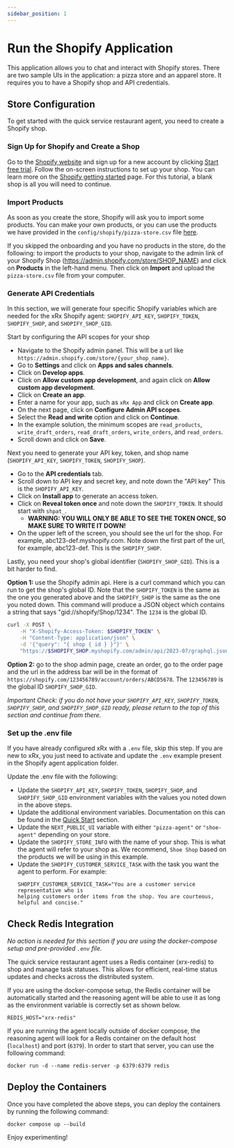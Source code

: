 ```yaml
---
sidebar_position: 1
---
```


# Run the Shopify Application

This application allows you to chat and interact with Shopify stores. There are two sample UIs in the application: a pizza store and an apparel store. It requires you to have a Shopify shop and API credentials. 

## Store Configuration

To get started with the quick service restaurant agent, you need to create a Shopify shop.

### Sign Up for Shopify and Create a Shop

Go to the [Shopify website](https://www.shopify.com/) and sign up for a new account by clicking [Start free trial](https://accounts.shopify.com/shop-create?language=en&locale=en). Follow the on-screen instructions to set up your shop. You can learn more on the [Shopify getting started](https://help.shopify.com/en/manual/intro-to-shopify/initial-setup/setup-getting-started) page. For this tutorial, a blank shop is all you will need to continue.

### Import Products
As soon as you create the store, Shopify will ask you to import some products. You can make your own products, or you can use the products we have provided in the `config/shopify/pizza-store.csv` file [here](https://github.com/8090-inc/xrx/tree/main/config/shopify/pizza-store.csv).

If you skipped the onboarding and you have no products in the store, do the following: to import the products to your shop, navigate to the admin link of your Shopify Shop (https://admin.shopify.com/store/SHOP_NAME) and click on **Products** in the left-hand menu. Then click on **Import** and upload the `pizza-store.csv` file from your computer.

### Generate API Credentials

In this section, we will generate four specific Shopify variables which are needed for the xRx Shopify agent: `SHOPIFY_API_KEY`, `SHOPIFY_TOKEN`, `SHOPIFY_SHOP`, and `SHOPIFY_SHOP_GID`.

Start by configuring the API scopes for your shop

* Navigate to the Shopify admin panel. This will be a url like `https://admin.shopify.com/store/{your_shop_name}`.
* Go to **Settings** and click on **Apps and sales channels**.
* Click on **Develop apps**.
* Click on **Allow custom app development**, and again click on **Allow custom app development**.
* Click on **Create an app**.
* Enter a name for your app, such as `xRx App` and click on **Create app**.
* On the next page, click on **Configure Admin API scopes**.
* Select the **Read and write** option and click on **Continue**.
* In the example solution, the minimum scopes are `read_products`, `write_draft_orders`, `read_draft_orders`, `write_orders`, and `read_orders`.
* Scroll down and click on **Save**.

Next you need to generate your API key, token, and shop name (`SHOPIFY_API_KEY`, `SHOPIFY_TOKEN`, `SHOPIFY_SHOP`).

* Go to the **API credentials** tab.
* Scroll down to API key and secret key, and note down the "API key" This is the `SHOPIFY_API_KEY`.
* Click on **Install app** to generate an access token.
* Click on **Reveal token once** and note down the `SHOPIFY_TOKEN`. It should start with `shpat_`.
  * **WARNING: YOU WILL ONLY BE ABLE TO SEE THE TOKEN ONCE, SO MAKE SURE TO WRITE IT DOWN!** 
* On the upper left of the screen, you should see the url for the shop. For example, abc123-def.myshopify.com. Note down the first part of the url, for example, abc123-def. This is the `SHOPIFY_SHOP`.
  
Lastly, you need your shop's global identifier (`SHOPIFY_SHOP_GID`). This is a bit harder to find. 

**Option 1:** use the Shopify admin api. Here is a curl command which you can run to get the shop's global ID. Note that the `SHOPIFY_TOKEN` is the same as the one you generated above and the `SHOPIFY_SHOP` is the same as the one you noted down. This command will produce a JSON object which contains a string that says "gid://shopify/Shop/1234". The `1234` is the global ID.

```bash
curl -X POST \
    -H "X-Shopify-Access-Token: $SHOPIFY_TOKEN" \
    -H "Content-Type: application/json" \
    -d '{"query": "{ shop { id } }"}' \
    "https://$SHOPIFY_SHOP.myshopify.com/admin/api/2023-07/graphql.json"
```

**Option 2:** go to the shop admin page, create an order, go to the order page and the url in the address bar will be in the format of `https://shopify.com/123456789/account/orders/ABCD5678`. The `123456789` is the global ID `SHOPIFY_SHOP_GID`.

*Important Check: if you do not have your `SHOPIFY_API_KEY`, `SHOPIFY_TOKEN`, `SHOPIFY_SHOP`, and `SHOPIFY_SHOP_GID` ready, please return to the top of this section and continue from there.*

### Set up the .env file

If you have already configured xRx with a `.env` file, skip this step. If you are new to xRx, you just need to activate and update the `.env` example present in the Shopify agent application folder.

Update the .env file with the following:

* Update the `SHOPIFY_API_KEY`, `SHOPIFY_TOKEN`, `SHOPIFY_SHOP`, and `SHOPIFY_SHOP_GID` environment variables with the values you noted down in the above steps.
* Update the additional environment variables. Documentation on this can be found in the [Quick Start](/docs/quickstart) section.
* Update the `NEXT_PUBLIC_UI` variable with either `"pizza-agent"` or `"shoe-agent"` depending on your store.
* Update the `SHOPIFY_STORE_INFO` with the name of your shop. This is what the agent will refer to your shop as. We recommend, `Shoe Shop` based on the products we will be using in this example.
* Update the `SHOPIFY_CUSTOMER_SERVICE_TASK` with the task you want the agent to perform. For example:
  ```
  SHOPIFY_CUSTOMER_SERVICE_TASK="You are a customer service representative who is 
  helping customers order items from the shop. You are courteous, helpful and concise."
  ```

## Check Redis Integration

*No action is needed for this section if you are using the docker-compose setup and pre-provided `.env` file.*

The quick service restaurant agent uses a Redis container (xrx-redis) to shop and manage task statuses. This allows for efficient, real-time status updates and checks across the distributed system.

If you are using the docker-compose setup, the Redis container will be automatically started and the reasoning agent will be able to use it as long as the environment variable is correctly set as shown below.

```
REDIS_HOST="xrx-redis"
```

If you are running the agent locally outside of docker compose, the reasoning agent will look for a Redis container on the default host (`localhost`) and port (`6379`). In order to start that server, you can use the following command:

```
docker run -d --name redis-server -p 6379:6379 redis
```

## Deploy the Containers

Once you have completed the above steps, you can deploy the containers by running the following command:

```
docker compose up --build
```

Enjoy experimenting!
